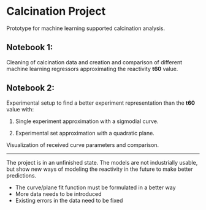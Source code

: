 # Calcination Project

Prototype for machine learning supported calcination analysis.

## Notebook 1:
Cleaning of calcination data and creation and comparison of different
machine learning regressors approximating the reactivity **t60** value.

## Notebook 2:
Experimental setup to find a better experiment representation than the **t60** value with:

1.  Single experiment approximation with a sigmodial curve.

2.  Experimental set approximation with a quadratic plane.

Visualization of received curve parameters and comparison.

------------
The project is in an unfinished state. The models are not industrially usable, but show new ways of modeling the reactivity in the future to make better predictions.

- The curve/plane fit function must be formulated in a better way
- More data needs to be introduced
- Existing errors in the data need to be fixed
